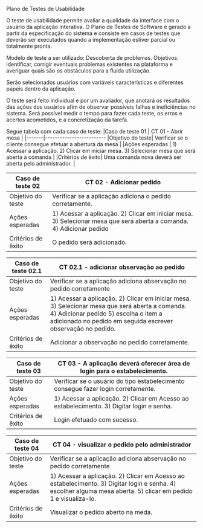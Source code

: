 Plano de Testes de Usabilidade

O teste de usabilidade permite avaliar a qualidade da interface com o usuário da aplicação interativa. O Plano de Testes de Software é gerado a partir da especificação do sistema e consiste em casos de testes que deverão ser executados quando a implementação estiver parcial ou totalmente pronta.

Modelo de teste a ser utilizado: Descoberta de problemas. Objetivos: identificar, corrigir eventuais problemas existentes na plataforma e averiguar quais são os obstáculos para a fluida utilização.  

Serão selecionados usuários com variáveis características e diferentes papeis dentro da aplicação. 

O teste será feito individual  e por um avaliador, que anotará os resultados das ações dos usuários afim de observar possíveis falhas e ineficiências no sistema. 
Será  possível medir o tempo para fazer cada teste, os erros e acertos acometidos, e a concretização da tarefa. 

Segue tabela com cada caso de teste:
|Caso de teste 01     | CT 01 - Abrir mesa |
|-------|-------------------------
|Objetivo do teste| Verificar se o cliente consegue efetuar a abertura da mesa  |
|Ações esperadas | 1) Acessar a aplicação. 2) Clicar em iniciar mesa. 3) Selecionar mesa que será aberta a comanda |
|Critérios de êxito| Uma comanda nova deverá ser aberta pelo administrador. |

|Caso de teste 02     | CT 02 - Adicionar pedido |
|-------|-------------------------
|Objetivo do teste| Verificar se a aplicação adiciona o pedido corretamente. |
|Ações esperadas | 1) Acessar a aplicação. 2) Clicar em iniciar mesa. 3) Selecionar mesa que será aberta a comanda. 4) Adicionar pedido |
|Critérios de êxito| O pedido será adicionado. |

|Caso de teste 02.1     | CT 02.1 - adicionar observação ao pedido |
|-------|-------------------------
|Objetivo do teste|  Verificar se a aplicação adiciona abservação no pedido corretamente |
|Ações esperadas | 1) Acessar a aplicação. 2) Clicar em iniciar mesa. 3) Selecionar mesa que será aberta a comanda. 4) Adicionar pedido 5) escolha o item a adicionado no pedido em seguida escrever observação no pedido. |
|Critérios de êxito| Adicionar a observação no pedido corretamente. |

|Caso de teste 03     | CT 03 -  A aplicação deverá oferecer área de login para o estabelecimento. |
|-------|-------------------------
|Objetivo do teste| Verificar se o usuário do tipo estabelecimento consegue fazer login corretamente. |
|Ações esperadas |	1) Acessar a aplicação.	2) Clicar em Acesso ao estabelecimento. 3) Digitar login e senha. |
|Critérios de êxito| Login efetuado com sucesso. |

|Caso de teste 04     | CT 04 - visualizar o pedido pelo administrador |
|-------|-------------------------
|Objetivo do teste|  Verificar se a aplicação adiciona abservação no pedido corretamente |
|Ações esperadas | 1) Acessar a aplicação. 2) Clicar em Acesso ao estabelecimento. 3) Digitar login e senha. 4) escolher alguma mesa aberta. 5) clicar em pedido 1 e visualiza-lo. |
|Critérios de êxito|Visualizar o pedido aberto na meda. |








	




